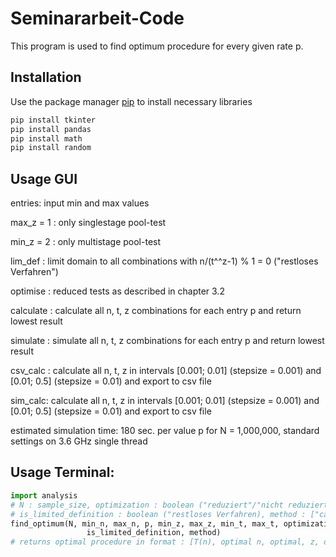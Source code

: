 # Seminararbeit-Code

This program is used to find optimum procedure for every given rate p.


## Installation
Use the package manager [pip](https://pip.pypa.io/en/stable/) to install necessary libraries

```bash
pip install tkinter
pip install pandas
pip install math
pip install random
```


## Usage GUI

entries: input min and max values

max_z = 1 : only singlestage pool-test

min_z = 2 : only multistage pool-test

lim_def : limit domain to all combinations with n/(t^^z-1) % 1 = 0 ("restloses Verfahren")

optimise : reduced tests as described in chapter 3.2

calculate : calculate all n, t, z combinations for each entry p and return lowest result

simulate : simulate all n, t, z combinations for each entry p and return lowest result

csv_calc : calculate all n, t, z in intervals [0.001; 0.01] (stepsize = 0.001) and [0.01; 0.5] (stepsize = 0.01) and export to csv file

sim_calc: calculate all n, t, z in intervals [0.001; 0.01] (stepsize = 0.001) and [0.01; 0.5] (stepsize = 0.01) and export to csv file

estimated simulation time: 180 sec. per value p for N = 1,000,000, standard settings on 3.6 GHz single thread

## Usage Terminal:

```python
import analysis
# N : sample_size, optimization : boolean ("reduziert"/"nicht reduziert"), 
# is_limited_definition : boolean ("restloses Verfahren), method : ["calc"(=calculate)/"sim"(=simulate)]
find_optimum(N, min_n, max_n, p, min_z, max_z, min_t, max_t, optimization,
                 is_limited_definition, method)
# returns optimal procedure in format : [T(n), optimal n, optimal, z, optimal t]
```
